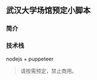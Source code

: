<!--
 * @Author: zyc
 * @Description: file content
 * @Date: 2021-04-21 10:38:54
 * @LastEditTime: 2021-04-21 10:40:47
-->
## 武汉大学场馆预定小脚本
### 简介

### 技术栈
nodejs + puppeteer

> 请按需预定，禁止商用。